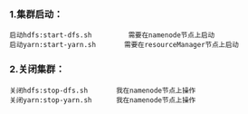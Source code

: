 ### 1.集群启动：

    启动hdfs:start-dfs.sh         需要在namenode节点上启动
    启动yarn:start-yarn.sh       需要在resourceManager节点上启动

### 2.关闭集群：  

```
关闭hdfs:stop-dfs.sh       我在namenode节点上操作
关闭yarn:stop-yarn.sh      我在namenode节点上操作
```


   